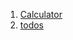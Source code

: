 <ol>
<li><a href="https://rilakryan.github.io/dosomething/practice1/calculator.html">Calculator</a></li>
<li><a href="https://rilakryan.github.io/dosomething/practice2/todos.html">todos</a></li>
</ol>
